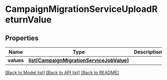 # CampaignMigrationServiceUploadReturnValue

## Properties
Name | Type | Description | Notes
------------ | ------------- | ------------- | -------------
**values** | [**list[CampaignMigrationServiceJobValue]**](CampaignMigrationServiceJobValue.md) |  | [optional] 

[[Back to Model list]](../README.md#documentation-for-models) [[Back to API list]](../README.md#documentation-for-api-endpoints) [[Back to README]](../README.md)


